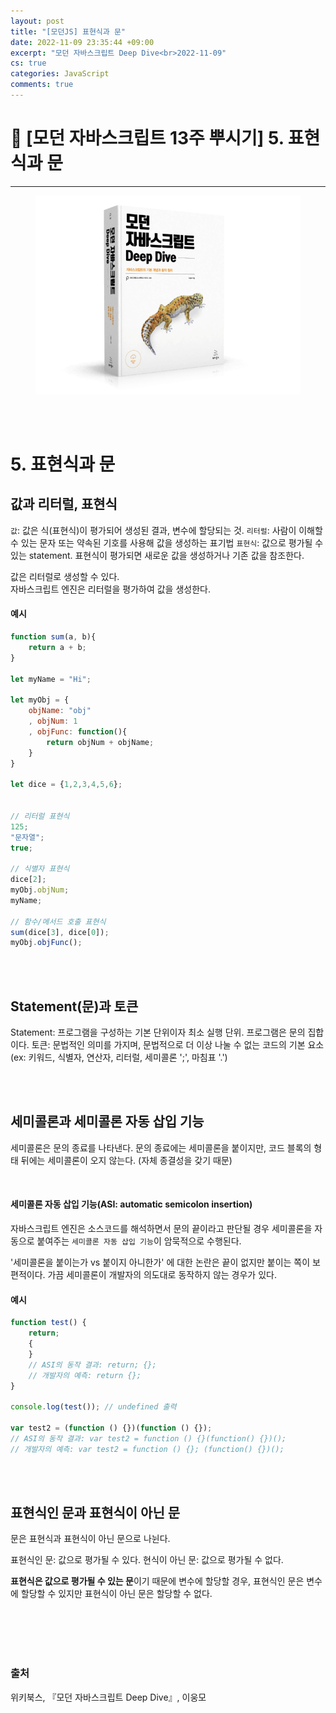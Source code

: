 ```yaml
---
layout: post
title: "[모던JS] 표현식과 문"
date: 2022-11-09 23:35:44 +09:00
excerpt: "모던 자바스크립트 Deep Dive<br>2022-11-09"
cs: true
categories: JavaScript
comments: true
---
```


# 📌 [모던 자바스크립트 13주 뿌시기] 5. 표현식과 문

---

<figure>
    <a href="/assets/img/JavaScript/2022-11-10/bookcover.png"><img src="/assets/img/JavaScript/2022-11-10/bookcover.png"></a>
    <figcaption style="text-align:center"></figcaption>
</figure>

<br>
<br>

# 5. 표현식과 문

## 값과 리터럴, 표현식

`값`: 값은 식(표현식)이 평가되어 생성된 결과, 변수에 할당되는 것.
`리터럴`: 사람이 이해할 수 있는 문자 또는 약속된 기호를 사용해 값을 생성하는 표기법
`표현식`: 값으로 평가될 수 있는 statement. 표현식이 평가되면 새로운 값을 생성하거나 기존 값을 참조한다.

값은 리터럴로 생성할 수 있다.  
자바스크립트 엔진은 리터럴을 평가하여 값을 생성한다.

#### 예시

```javascript
function sum(a, b){
    return a + b;
}

let myName = "Hi";

let myObj = {
    objName: "obj"
    , objNum: 1
    , objFunc: function(){
        return objNum + objName;
    }
}

let dice = {1,2,3,4,5,6};


// 리터럴 표현식
125;
"문자열";
true;

// 식별자 표현식
dice[2];
myObj.objNum;
myName;

// 함수/메서드 호출 표현식
sum(dice[3], dice[0]);
myObj.objFunc();

```

<br>
<br>

## Statement(문)과 토큰

Statement: 프로그램을 구성하는 기본 단위이자 최소 실행 단위. 프로그램은 문의 집합이다.
토큰: 문법적인 의미를 가지며, 문법적으로 더 이상 나눌 수 없는 코드의 기본 요소 (ex: 키워드, 식별자, 연산자, 리터럴, 세미콜론 ';', 마침표 '.')

<br>
<br>

## 세미콜론과 세미콜론 자동 삽입 기능

세미콜론은 문의 종료를 나타낸다.
문의 종료에는 세미콜론을 붙이지만, 코드 블록의 형태 뒤에는 세미콜론이 오지 않는다.
(자체 종결성을 갖기 때문)

<br>

#### 세미콜론 자동 삽입 기능(ASI: automatic semicolon insertion)

자바스크립트 엔진은 소스코드를 해석하면서 문의 끝이라고 판단될 경우 세미콜론을 자동으로 붙여주는 `세미콜론 자동 삽입 기능`이 암묵적으로 수행된다.

'세미콜론을 붙이는가 vs 붙이지 아니한가' 에 대한 논란은 끝이 없지만 붙이는 쪽이 보편적이다. 가끔 세미콜론이 개발자의 의도대로 동작하지 않는 경우가 있다.

#### 예시

```javascript
function test() {
    return;
    {
    }
    // ASI의 동작 결과: return; {};
    // 개발자의 예측: return {};
}

console.log(test()); // undefined 출력

var test2 = (function () {})(function () {});
// ASI의 동작 결과: var test2 = function () {}(function() {})();
// 개발자의 예측: var test2 = function () {}; (function() {})();
```

<br>
<br>

## 표현식인 문과 표현식이 아닌 문

문은 표현식과 표현식이 아닌 문으로 나뉜다.

표현식인 문: 값으로 평가될 수 있다.
현식이 아닌 문: 값으로 평가될 수 없다.

**표현식은 값으로 평가될 수 있는 문**이기 때문에 변수에 할당할 경우, 표현식인 문은 변수에 할당할 수 있지만 표현식이 아닌 문은 할당할 수 없다.

<br>
<br>
<br>
<br>

### 출처

위키북스, 『모던 자바스크립트 Deep Dive』, 이웅모

[jekyll-docs]: https://jekyllrb.com/docs/home
[jekyll-gh]: https://github.com/jekyll/jekyll
[jekyll-talk]: https://talk.jekyllrb.com/
